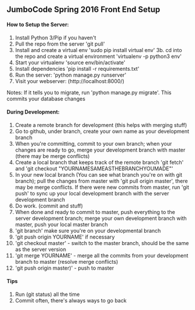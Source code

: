 ## JumboCode Spring 2016 Front End Setup


#### How to Setup the Server:

1. Install Python 3/Pip if you haven't
2. Pull the repo from the server 'git pull'
3. Install and create a virtual env 'sudo pip install virtual env'
3b. cd into the repo and create a virtual environment 'virtualenv -p python3 env'
4. Start your virtualenv 'source env/bin/activate'
5. Install dependencies 'pip install -r requirements.txt'
6. Run the server: 'python manage.py runserver'
7. Visit your webserver: (http://localhost:8000/)

Notes: If it tells you to migrate, run 'python manage.py migrate'. This commits your database changes

#### During Development:
1. Create a remote branch for development (this helps with merging stuff)
  1. Go to github, under branch, create your own name as your development branch
  2. When you're committing, commit to your own branch; when your changes are ready to go, merge your development branch with master (there may be merge conflicts)
2. Create a local branch that keeps track of the remote branch 'git fetch' and 'git checkout "YOURNAMESAMEASTHEBRANCHYOUMADE"'
3. In your new local branch (You can see what branch you're on with git branch); pull the changes from master with 'git pull origin master', there may be merge conflicts. If there were new commits from master, run 'git push' to sync up your local development branch with the server development branch
4. Do work. (commit and stuff)
5. When done and ready to commit to master, push everything to the server development branch; merge your own development branch with master, push your local master branch 
  1. 'git branch' make sure you're on your developmental branch
  2. 'git push origin YOURNAME' if necessary
  3. 'git checkout master' - switch to the master branch, should be the same as the server version
  4. 'git merge YOURNAME' - merge all the commits from your development branch to master (resolve merge conflicts)
  5. 'git push origin master)' - push to master


#### Tips
1. Run (git status) all the time
2. Commit often, there's always ways to go back 